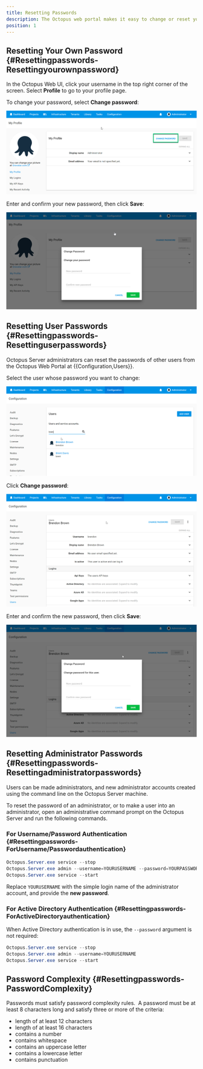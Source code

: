 ```yaml
---
title: Resetting Passwords
description: The Octopus web portal makes it easy to change or reset your password.
position: 1
---
```


## Resetting Your Own Password {#Resettingpasswords-Resettingyourownpassword}

In the Octopus Web UI, click your username in the top right corner of the screen. Select **Profile** to go to your profile page.

To change your password, select **Change password**:

![](change-pwd.png "width=500")

Enter and confirm your new password, then click **Save**:

![](enter-new-pwd.png "width=500")

## Resetting User Passwords {#Resettingpasswords-Resettinguserpasswords}

Octopus Server administrators can reset the passwords of other users from the Octopus Web Portal at {{Configuration,Users}}.

Select the user whose password you want to change:

![](select-user.png "width=500")

Click **Change password**:

![](other-user-change-pwd.png "width=500")

Enter and confirm the new password, then click **Save**:

![](other-user-enter-new-pwd.png "width=500")

## Resetting Administrator Passwords {#Resettingpasswords-Resettingadministratorpasswords}

Users can be made administrators, and new administrator accounts created using the command line on the Octopus Server machine.

To reset the password of an administrator, or to make a user into an administrator, open an administrative command prompt on the Octopus Server and run the following commands.

### For Username/Password Authentication {#Resettingpasswords-ForUsername/Passwordauthentication}

```powershell
Octopus.Server.exe service --stop
Octopus.Server.exe admin --username=YOURUSERNAME --password=YOURPASSWORD
Octopus.Server.exe service --start
```

Replace `YOURUSERNAME` with the simple login name of the administrator account, and provide the **new password**.

### For Active Directory Authentication {#Resettingpasswords-ForActiveDirectoryauthentication}

When Active Directory authentication is in use, the `--password` argument is not required:

```powershell
Octopus.Server.exe service --stop
Octopus.Server.exe admin --username=YOURUSERNAME
Octopus.Server.exe service --start
```

## Password Complexity {#Resettingpasswords-PasswordComplexity}

Passwords must satisfy password complexity rules.  A password must be at least 8 characters long and satisfy three or more of the criteria:

- length of at least 12 characters
- length of at least 16 characters
- contains a number
- contains whitespace
- contains an uppercase letter
- contains a lowercase letter
- contains punctuation
